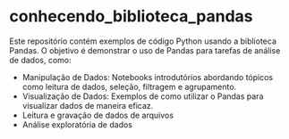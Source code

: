# conhecendo_biblioteca_pandas
Este repositório contém exemplos de código Python usando a biblioteca Pandas. O objetivo é demonstrar o uso de Pandas para tarefas de análise de dados, como:

* Manipulação de Dados: Notebooks introdutórios abordando tópicos como leitura de dados, seleção, filtragem e agrupamento.
* Visualização de Dados: Exemplos de como utilizar o Pandas para visualizar dados de maneira eficaz.
* Leitura e gravação de dados de arquivos
* Análise exploratória de dados

